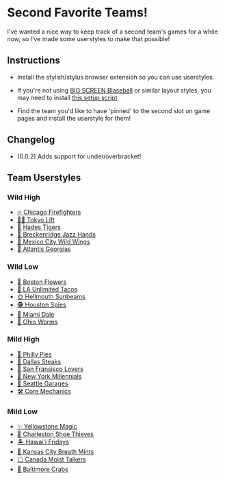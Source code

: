 # Second Favorite Teams!

I've wanted a nice way to keep track of a second team's games for a while now, so I've made some userstyles to make that possible!

## Instructions

* Install the stylish/stylus browser extension so you can use userstyles.

* If you're not using [BIG SCREEN Blaseball](https://holmesmr.github.io/Blaseball-Userstyles/#instructions) or similar layout styles, you may need to install [this setup script](styles/dual/blaseball-flexify.user.css)

* Find the team you'd like to have 'pinned' to the second slot on game pages and install the userstyle for them!

## Changelog

* (0.0.2) Adds support for under/overbracket!

## Team Userstyles

### Wild High

* [🔥 Chicago Firefighters](styles/dual/dual-firefighters.user.css)
* [🏋️‍♀️ Tokyo Lift](styles/dual/dual-lift.user.css)
* [🐅 Hades Tigers](styles/dual/dual-tigers.user.css)
* [👐 Breckenridge Jazz Hands](styles/dual/dual-jands.user.css)
* [🍗 Mexico City Wild Wings](styles/dual/dual-wings.user.css)
* [🔱 Atlantis Georgias](styles/dual/dual-georgias.user.css)

### Wild Low

* [🌹 Boston Flowers](styles/dual/dual-flowers.user.css)
* [🌮 LA Unlimited Tacos](styles/dual/dual-tacos.user.css)
* [🌞 Hellmouth Sunbeams](styles/dual/dual-sunbeams.user.css)
* [🕵 Houston Spies](styles/dual/dual-spies.user.css)
* [🚤 Miami Dale](styles/dual/dual-dale.user.css)
* [🐌 Ohio Worms](styles/dual/dual-worms.user.css)

### Mild High

* [🥧 Philly Pies](styles/dual/dual-pies.user.css)
* [🥩 Dallas Steaks](styles/dual/dual-steaks.user.css)
* [💋 San Fransisco Lovers](styles/dual/dual-lovers.user.css)
* [📱 New York Millennials](styles/dual/dual-mills.user.css)
* [🎸 Seattle Garages](styles/dual/dual-garages.user.css)
* [🛠 Core Mechanics](styles/dual/dual-mechs.user.css)

### Mild Low

* [✨ Yellowstone Magic](styles/dual/dual-magic.user.css)
* [👟 Charleston Shoe Thieves](styles/dual/dual-thieves.user.css)
* [🏝 Hawai'i Fridays](styles/dual/dual-fridays.user.css)
* [🍬 Kansas City Breath Mints](styles/dual/dual-mints.user.css)
* [⚪ Canada Moist Talkers](styles/dual/dual-talkers.user.css)
* [🦀 Baltimore Crabs](styles/dual/dual-crabs.user.css)